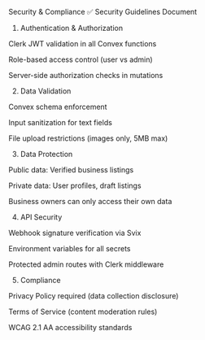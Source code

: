 Security & Compliance
✅ Security Guidelines Document
1. Authentication & Authorization

Clerk JWT validation in all Convex functions

Role-based access control (user vs admin)

Server-side authorization checks in mutations

2. Data Validation

Convex schema enforcement

Input sanitization for text fields

File upload restrictions (images only, 5MB max)

3. Data Protection

Public data: Verified business listings

Private data: User profiles, draft listings

Business owners can only access their own data

4. API Security

Webhook signature verification via Svix

Environment variables for all secrets

Protected admin routes with Clerk middleware

5. Compliance

Privacy Policy required (data collection disclosure)

Terms of Service (content moderation rules)

WCAG 2.1 AA accessibility standards